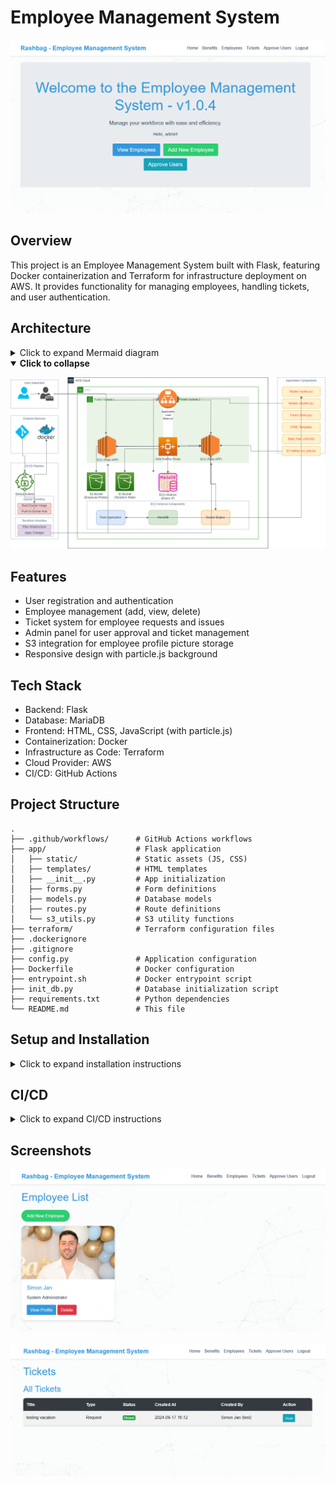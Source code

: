 # Employee Management System

![Index2](Readme/Index2.png)
## Overview
This project is an Employee Management System built with Flask, featuring Docker containerization and Terraform for infrastructure deployment on AWS. It provides functionality for managing employees, handling tickets, and user authentication.

## Architecture
<!-- </details><details open><summary><strong>Click to collapse</strong></summary> -->
<details><summary>Click to expand Mermaid diagram</summary>
Below is a high-level architecture diagram of the Employee Management System:

```mermaid
graph TB
    subgraph "User Interaction"
        User["User/Browser"]
        AdminUser["Admin User"]
    end

    subgraph "AWS Cloud"
        VPC["VPC"]
        subgraph "Public Subnet 1"
            ALB["Application Load Balancer"]
            EC2_1["EC2 Instance 1<br>Docker Container"]
        end
        subgraph "Public Subnet 2"
            EC2_2["EC2 Instance 2<br>Docker Container"]
        end
        ASG["Auto Scaling Group"]
        S3["S3 Bucket<br>(Employee Photos)"]
        RDS["RDS MariaDB"]
        TFS3["S3 Bucket<br>(Terraform State)"]
        
        subgraph "EC2 Instance Components"
            Flask["Flask Application"]
            Gunicorn["Gunicorn WSGI Server"]
            DockerEngine["Docker Engine"]
        end
    end

    subgraph "External Services"
        GH["GitHub Repository"]
        DH["Docker Hub"]
    end

    subgraph "CI/CD Pipeline"
        GHA["GitHub Actions"]
        subgraph "Docker Workflow"
            DW1["Build Docker Image"]
            DW2["Push to Docker Hub"]
            DW3["Update Terraform Vars"]
        end
        subgraph "Terraform Workflow"
            TW1["Plan Infrastructure"]
            TW2["Apply Changes"]
            TW3["Deploy to EC2"]
        end
    end

    subgraph "Application Components"
        Routes["Routes (routes.py)"]
        Models["Models (models.py)"]
        Forms["Forms (forms.py)"]
        Templates["HTML Templates"]
        StaticFiles["Static Files (JS/CSS)"]
        S3Utils["S3 Utilities (s3_utils.py)"]
    end

    User -->|"HTTPS"| ALB
    AdminUser -->|"HTTPS"| ALB
    ALB -->|"HTTP"| EC2_1
    ALB -->|"HTTP"| EC2_2
    EC2_1 --> DockerEngine
    EC2_2 --> DockerEngine
    DockerEngine --> Flask
    Flask --> Gunicorn
    
    Flask --> Routes
    Routes --> Models
    Routes --> Forms
    Routes --> Templates
    Routes --> StaticFiles
    Routes --> S3Utils
    
    Models -->|"SQL Queries"| RDS
    S3Utils -->|"S3 API Calls"| S3
    
    ASG -->|"Manages"| EC2_1
    ASG -->|"Manages"| EC2_2
    
    GH -->|"Trigger"| GHA
    GHA --> DW1
    DW1 --> DW2
    DW2 --> DW3
    DW3 -->|"Trigger"| TW1
    TW1 --> TW2
    TW2 --> TW3
    TW3 -->|"Update"| EC2_1
    TW3 -->|"Update"| EC2_2
    DW2 -->|"Push Image"| DH
    TW2 -->|"Manage"| VPC
    TW2 -->|"Store State"| TFS3
    
    classDef aws fill:#FF9900,stroke:#232F3E,stroke-width:2px;
    classDef external fill:#1EC9E8,stroke:#232F3E,stroke-width:2px;
    classDef cicd fill:#4CAF50,stroke:#232F3E,stroke-width:2px;
    classDef app fill:#7B68EE,stroke:#232F3E,stroke-width:2px;
    class ALB,EC2_1,EC2_2,ASG,S3,RDS,VPC,TFS3,DockerEngine aws;
    class GH,DH external;
    class GHA,DW1,DW2,DW3,TW1,TW2,TW3 cicd;
    class Flask,Gunicorn,Routes,Models,Forms,Templates,StaticFiles,S3Utils app;
```


This diagram illustrates the main components of the system and their interactions:

- **AWS Cloud**: Contains the core infrastructure including VPC, EC2 instances, Auto Scaling Group, Application Load Balancer, S3 buckets, and RDS database.
- **External Services**: GitHub for code hosting and Docker Hub for container image storage.
- **CI/CD Pipeline**: GitHub Actions for automating the build, test, and deployment processes.
- **User**: Represents end-users accessing the application through a web browser.

The arrows show the flow of data and interactions between different components, providing a clear overview of how the system operates.

Note: To view this diagram on GitHub, you may need to use a browser extension that renders Mermaid diagrams, or view the README through a Markdown viewer that supports Mermaid.
</details>
</details><details open><summary><strong>Click to collapse</strong></summary>
<!-- <details><summary>Click to expand Draw.io diagram</summary> -->

![drawio](Readme/diagram2.png)

</details>



## Features
- User registration and authentication
- Employee management (add, view, delete)
- Ticket system for employee requests and issues
- Admin panel for user approval and ticket management
- S3 integration for employee profile picture storage
- Responsive design with particle.js background

## Tech Stack
- Backend: Flask
- Database: MariaDB
- Frontend: HTML, CSS, JavaScript (with particle.js)
- Containerization: Docker
- Infrastructure as Code: Terraform
- Cloud Provider: AWS
- CI/CD: GitHub Actions

## Project Structure
```
.
├── .github/workflows/      # GitHub Actions workflows
├── app/                    # Flask application
│   ├── static/             # Static assets (JS, CSS)
│   ├── templates/          # HTML templates
│   ├── __init__.py         # App initialization
│   ├── forms.py            # Form definitions
│   ├── models.py           # Database models
│   ├── routes.py           # Route definitions
│   └── s3_utils.py         # S3 utility functions
├── terraform/              # Terraform configuration files
├── .dockerignore
├── .gitignore
├── config.py               # Application configuration
├── Dockerfile              # Docker configuration
├── entrypoint.sh           # Docker entrypoint script
├── init_db.py              # Database initialization script
├── requirements.txt        # Python dependencies
└── README.md               # This file
```

## Setup and Installation
<details><summary>Click to expand installation instructions</summary>

### Local Development
1. Clone the repository:
   ```
   git clone https://github.com/SimonJan2/Employee_Management_Flask.git
   cd Employee_Management_Flask
   ```

2. Set up a virtual environment:
   ```
   python -m venv venv
   source venv/bin/activate  # On Windows use `venv\Scripts\activate`
   ```

3. Install dependencies:
   ```
   pip install -r requirements.txt
   ```

4. Set up environment variables:
   ```
   export FLASK_APP=app
   export FLASK_ENV=development
   export SECRET_KEY=your_secret_key
   export DATABASE_URL=mysql+pymysql://user:password@localhost/employee_management
   export S3_BUCKET=your_s3_bucket_name
   export AWS_ACCESS_KEY_ID=your_aws_access_key
   export AWS_SECRET_ACCESS_KEY=your_aws_secret_key
   ```

5. Initialize the database:
   ```
   python init_db.py
   ```

6. Run the application:
   ```
   flask run
   ```

### Docker Deployment
1. Build the Docker image:
   ```
   docker build -t employee-management-system .
   ```

2. Run the container:
   ```
   docker run -d -p 5000:5000 \
     -e SECRET_KEY=your_secret_key \
     -e DATABASE_URL=mysql+pymysql://user:password@db_host/employee_management \
     -e S3_BUCKET=your_s3_bucket_name \
     -e AWS_ACCESS_KEY_ID=your_aws_access_key \
     -e AWS_SECRET_ACCESS_KEY=your_aws_secret_key \
     employee-management-system
   ```

### AWS Deployment with Terraform
1. Navigate to the terraform directory:
   ```
   cd terraform
   ```

2. Initialize Terraform:
   ```
   terraform init
   ```

3. Plan the infrastructure:
   ```
   terraform plan
   ```

4. Apply the configuration:
   ```
   terraform apply
   ```

5. After successful application, Terraform will output the application URL.

</details>

## CI/CD

<details><summary>Click to expand CI/CD instructions</summary>

This project implements a Continuous Integration and Continuous Deployment (CI/CD) pipeline using GitHub Actions. The pipeline automates the process of building, testing, and deploying the application whenever changes are pushed to the main branch.

### Workflows

Two main workflows are defined in the `.github/workflows` directory:

1. `docker-workflow.yml`: Handles Docker image building and pushing
2. `terraform-workflow.yml`: Manages infrastructure updates using Terraform

#### Docker Workflow (`docker-workflow.yml`)

This workflow is triggered on pushes to the main branch and pull requests to the main branch.

Steps:
1. Checkout the repository
2. Set up Docker Buildx
3. Login to Docker Hub
4. Generate a new version number based on the current timestamp
5. Update the `app_version` in `terraform.tfvars`
6. Build and push the Docker image to Docker Hub
7. Commit and push the updated `terraform.tfvars` file
8. Trigger the Terraform workflow

Key Features:
- Automatically generates a unique version number for each build
- Updates the application version in Terraform variables
- Pushes the new Docker image to Docker Hub
- Triggers the Terraform workflow to update the infrastructure

#### Terraform Workflow (`terraform-workflow.yml`)

This workflow is triggered by the Docker workflow via a repository dispatch event.

Steps:
1. Checkout the repository
2. Set up Terraform
3. Create the `backend.tf` file for S3 backend configuration
4. Initialize Terraform
5. Validate and format Terraform files
6. Plan Terraform changes
7. Apply Terraform changes (if on main branch)
8. Retrieve information about the Auto Scaling Group
9. Get EC2 instance IPs
10. Create and execute a deployment script on EC2 instances
11. Output the application URL and deployment info

Key Features:
- Uses S3 as a backend for storing Terraform state
- Automatically applies infrastructure changes
- Retrieves information about deployed resources
- Executes a deployment script on EC2 instances to update the running application

### Deployment Process

1. Developer pushes changes to the main branch
2. Docker workflow builds and pushes a new Docker image
3. Docker workflow updates the `app_version` in Terraform variables
4. Docker workflow triggers the Terraform workflow
5. Terraform workflow updates the AWS infrastructure if needed
6. Terraform workflow deploys the new Docker image to EC2 instances
7. Application is updated with minimal downtime

### GitHub Secrets

The following secrets are used in the GitHub Actions workflows and need to be set in your GitHub repository settings:

- `AWS_ACCESS_KEY_ID`: AWS access key for authentication
- `AWS_SECRET_ACCESS_KEY`: AWS secret key for authentication
- `AWS_REGION`: The AWS region where resources are deployed
- `BACKEND_REGION`: The AWS region for the Terraform backend
- `BUCKET_TF_STATE`: The S3 bucket name for storing Terraform state
- `DOCKERHUB_TOKEN`: DockerHub access token for pushing images
- `DOCKERHUB_USERNAME`: DockerHub username for pushing images
- `EC2_PRIVATE_KEY`: Private key for SSH access to EC2 instances
- `REPO_ACCESS_TOKEN`: GitHub repository access token
- `S3_BUCKET_EMPLOYEE_PHOTOS`: S3 bucket name for storing employee photos
- `S3_BUCKET_NAME`: General S3 bucket name (if different from employee photos)
- `S3_REGION`: AWS region for S3 buckets
- `TF_STATE_KEY`: Key for the Terraform state file in S3

Ensure these secrets are properly set before running the workflows.

### Environment Variables

In addition to the GitHub secrets, make sure to set the following environment variables in your deployment environment:

- `FLASK_APP=app`
- `FLASK_ENV=production` (use `development` for local setup)
- `SECRET_KEY=your_secret_key`
- `DATABASE_URL=mysql+pymysql://user:password@db_host/employee_management`

### Advantages of this CI/CD Setup

1. **Automation**: The entire process from code push to deployment is automated, reducing manual errors and saving time.
2. **Version Control**: Each deployment gets a unique version number, making it easy to track changes and rollback if needed.
3. **Infrastructure as Code**: Terraform ensures that infrastructure changes are version-controlled and repeatable.
4. **Scalability**: The use of Auto Scaling Groups allows the application to scale based on demand.
5. **Separation of Concerns**: Docker workflow handles application builds, while Terraform workflow manages infrastructure, allowing for independent scaling and management of each aspect.

### Potential Improvements

1. Implement automated testing in the Docker workflow before building the image.
2. Add a staging environment for testing changes before production deployment.
3. Implement blue-green deployments or canary releases for zero-downtime updates.
4. Set up monitoring and alerting for the CI/CD process and application health.

</details>

## Screenshots
![Employee](Readme/Employee.png)

![Tickets](Readme/Tickets.png)
